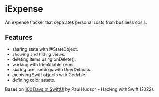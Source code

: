 # iExpense

An expense tracker that separates personal costs from business costs.

<!-- <p align="center">
    <img src="screenshot.png" style="width:528px;max-width:100%;">
</p> -->

## Features

- sharing state with @StateObject.
- showing and hiding views.
- deleting items using onDelete().
- working with Identifiable items.
- storing user settings with UserDefaults.
- archiving Swift objects with Codable.
- defining color assets.

Based on [100 Days of SwiftUI](https://www.hackingwithswift.com/100/swiftui) by Paul Hudson - Hacking with Swift (2022).
